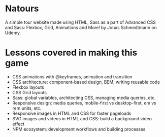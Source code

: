 # Natours

A simple tour website made using HTML, Sass as a part of Advanced CSS and Sass: Flexbox, Grid, Animations and More! by Jonas Schmedtmann on Udemy.

# Lessons covered in making this game

* CSS animations with @keyframes, animation and transition
* CSS architecture: component-based design, BEM, writing reusable code
* Flexbox layouts
* CSS Grid layouts
* Sass: global variables, architecting CSS, managing media queries, etc.
* Responsive design: media queries, mobile-first vs desktop-first, em vs rem units, etc.
* Responsive images in HTML and CSS for faster pageloads
* SVG images and videos in HTML and CSS: build a background video effect
* NPM ecosystem: development workflows and building processes

